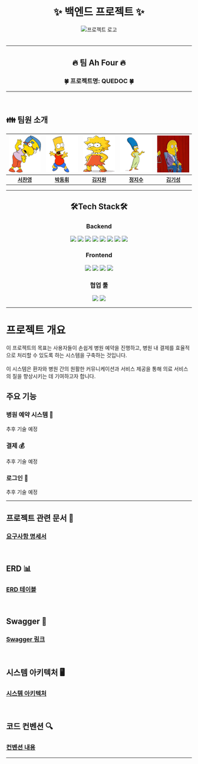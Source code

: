 <h1 align="center">✨ 백엔드 프로젝트 ✨</h1>

<div align="center">
  <img src="https://github.com/beyond-sw-camp/be12-2nd-ah_four-quedoc/raw/main/src/assets/logo/icon.png" alt="프로젝트 로고" width="120" style="margin-bottom: 20px;">
</div>

---

<h2 align="center">🔥 팀 Ah Four 🔥</h2>

<h3 align="center">🍀 프로젝트명: <strong>QUEDOC</strong> 🍀</h3>

---

<br>

## 👪 팀원 소개

<div align="center">

|   <img src="https://github.com/beyond-sw-camp/be12-2nd-ah_four-quedoc/raw/main/src/assets/profile/chan.webp" width="100" height="100"/>   |   <img src="https://github.com/beyond-sw-camp/be12-2nd-ah_four-quedoc/raw/main/src/assets/profile/bart.gif" width="100" height="100"/>   | <img src="https://github.com/beyond-sw-camp/be12-2nd-ah_four-quedoc/raw/main/src/assets/profile/risa.png" width="100" height="100"/>  |  <img src="https://github.com/beyond-sw-camp/be12-2nd-ah_four-quedoc/raw/main/src/assets/profile/merge.png" width="100" height="100"/>  |    <img src="https://github.com/beyond-sw-camp/be12-2nd-ah_four-quedoc/raw/main/src/assets/profile/ki.png" width="100" height="100"/>    | 
| :--------------------------------------------------------: | :--------------------------------------------------------: | :--------------------------------------------------------: | :------------------------------------------------------: | :----------------------------------------------------------: | 
|  [**서찬영**](https://github.com/chan0o0seo) |  [**박동휘**](https://github.com/parkdonghwi-git) |  [**김지원**](https://github.com/J0a0J) |  [**정지수**](https://github.com/s00ya) |  [**김기성**](https://github.com/saway126) | 

</div>

---

<h2 align="center">🛠️Tech Stack🛠️</h2>

<h3 align="center">Backend</h3>

<div align="center">
  <img src="https://img.shields.io/badge/Java-007396?style=for-the-badge&logo=openjdk&logoColor=white"/>
  <img src="https://img.shields.io/badge/Spring%20Boot-6DB33F?style=for-the-badge&logo=springboot&logoColor=white"/>
  <img src="https://img.shields.io/badge/Spring%20Security-6DB33F?style=for-the-badge&logo=springsecurity&logoColor=white"/>
  <img src="https://img.shields.io/badge/JPA-6DB33F?style=for-the-badge&logo=spring&logoColor=white"/>
  <img src="https://img.shields.io/badge/MySQL-4479A1?style=for-the-badge&logo=mysql&logoColor=white"/>
  <img src="https://img.shields.io/badge/Swagger-85EA2D?style=for-the-badge&logo=swagger&logoColor=white"/>
  <img src="https://img.shields.io/badge/AWS EC2-232F3E?style=for-the-badge&logo=amazonec2&logoColor=white"/>
  <img src="https://img.shields.io/badge/JWT-000000?style=for-the-badge&logo=jsonwebtokens&logoColor=white"/>
</div>


<h3 align="center">Frontend</h3>
<div align="center">
  <img src="https://img.shields.io/badge/HTML-E34F26?style=for-the-badge&logo=html5&logoColor=white"/>
  <img src="https://img.shields.io/badge/CSS-1572B6?style=for-the-badge&logo=css3&logoColor=white"/>
  <img src="https://img.shields.io/badge/Vue.js-4FC08D?style=for-the-badge&logo=vuedotjs&logoColor=white"/>
  <img src="https://img.shields.io/badge/Pinia-FFD859?style=for-the-badge&logo=pinia&logoColor=white"/>
</div>



<h3 align="center">협업 툴</h3>
<div align="center">
  <img src="https://img.shields.io/badge/GitHub-181717?style=for-the-badge&logo=github&logoColor=white"/>
  <img src="https://img.shields.io/badge/Google%20Docs-4285F4?style=for-the-badge&logo=googledocs&logoColor=white"/>
</div>

---

<h1>프로젝트 개요</h1>
<p>이 프로젝트의 목표는 사용자들이 손쉽게 병원 예약을 진행하고, 병원 내 결제를 효율적으로 처리할 수 있도록 하는 시스템을 구축하는 것입니다.<br><br> 
  이 시스템은 환자와 병원 간의 원활한 커뮤니케이션과 서비스 제공을 통해 의료 서비스의 질을 향상시키는 데 기여하고자 합니다.</p>

<h2>주요 기능</h2>
<h3>병원 예약 시스템 📅</h3>
<p>추후 기술 예정</p>
<h3>결제 💰</h3>
<p>추후 기술 예정</p>
<h3>로그인 🔐</h3>
<p>추후 기술 예정</p>

---

<h2>프로젝트 관련 문서 📑</h2>
<h3><a href="https://docs.google.com/spreadsheets/d/1x-hlYdYcrdf4xKSMesXhxJlb9vGeqBC7GFpo4s2X_9w/edit?usp=sharing" target="_blank">요구사항 명세서</a></h3>
<br>
<h2>ERD 📊</h2>
<h3><a href="https://github.com/beyond-sw-camp/be12-3rd-ah_four-quedoc/blob/main/assets/erd.png" target="_blank">ERD 테이블</a></h3>

<br>
<h2>Swagger 📜</h2>
<h3><a href="http://www.cheeeze.kro.kr/swagger-ui/index.html" target="_blank">Swagger 링크</a></h3>

<br>
<h2>시스템 아키텍처 🖥️</h2>
<h3><a href="https://github.com/beyond-sw-camp/be12-3rd-ah_four-quedoc/wiki/1.-%EC%8B%9C%EC%8A%A4%ED%85%9C-%EC%95%84%ED%82%A4%ED%85%8D%EC%B2%98" target="_blank">시스템 아키텍처</a></h3>


<br>
<h2>코드 컨벤션 🔍</h2>
<h3><a href="https://github.com/beyond-sw-camp/be12-3rd-ah_four-quedoc/wiki/3.-%EC%BD%94%EB%93%9C-%EC%BB%A8%EB%B2%A4%EC%85%98" target="_blank">컨벤션 내용</a></h3>


---



